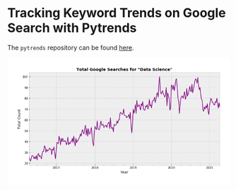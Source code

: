 # Tracking Keyword Trends on Google Search with Pytrends

The `pytrends` repository can be found [here](https://github.com/GeneralMills/pytrends).

![ds](./data_science.png)
